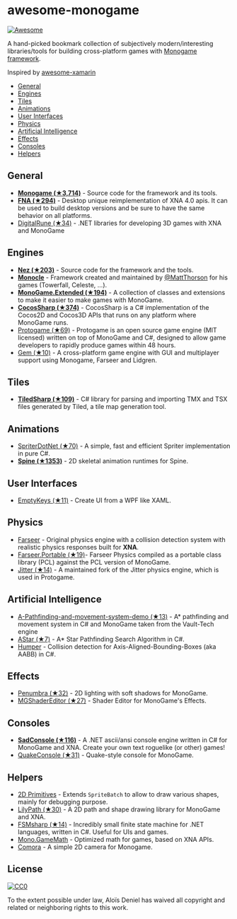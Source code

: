 # awesome-monogame

[![Awesome](https://cdn.rawgit.com/sindresorhus/awesome/d7305f38d29fed78fa85652e3a63e154dd8e8829/media/badge.svg)](https://github.com/sindresorhus/awesome)

A hand-picked bookmark collection of subjectively modern/interesting libraries/tools for building cross-platform games with [Monogame framework](http://www.monogame.net/).

Inspired by [awesome-xamarin](https://github.com/benoitjadinon/awesome-xamarin)
  
  * [General](#general)
  * [Engines](#engines)
  * [Tiles](#tiles)
  * [Animations](#animations)
  * [User Interfaces](#user-interfaces)
  * [Physics](#physics)
  * [Artificial Intelligence](#artificial-intelligence)
  * [Effects](#effects)
  * [Consoles](#consoles)
  * [Helpers](#helpers)

## General
* [**Monogame (★3,714)**](https://github.com/MonoGame/MonoGame) - Source code for the framework and its tools.
* [**FNA (★294)**](https://github.com/FNA-XNA/FNA) - Desktop unique reimplementation of XNA 4.0 apis. It can be used to build desktop versions and be sure to have the same behavior on all platforms.
* [DigitalRune (★34)](https://github.com/DigitalRune/DigitalRune) - .NET libraries for developing 3D games with XNA and MonoGame

## Engines
* [**Nez (★203)**](https://github.com/prime31/Nez) - Source code for the framework and the tools.
* [**Monocle**](https://bitbucket.org/MattThorson/monocle-engine) - Framework created and maintained by [@MattThorson](https://mobile.twitter.com/MattThorson) for his games (Towerfall, Celeste, ...).
* [**MonoGame.Extended (★194)**](https://github.com/craftworkgames/MonoGame.Extended) - A collection of classes and extensions to make it easier to make games with MonoGame.
* [**CocosSharp (★374)**](https://github.com/mono/CocosSharp) - CocosSharp is a C# implementation of the Cocos2D and Cocos3D APIs that runs on any platform where MonoGame runs.
* [Protogame (★69)](https://github.com/RedpointGames/Protogame) - Protogame is an open source game engine (MIT licensed) written on top of MonoGame and C#, designed to allow game developers to rapidly produce games within 48 hours.
* [Gem (★10)](https://github.com/gmich/Gem) - A cross-platform game engine with GUI and multiplayer support using Monogame, Farseer and Lidgren.

## Tiles
* [**TiledSharp (★109)**](https://github.com/marshallward/TiledSharp) - C# library for parsing and importing TMX and TSX files generated by Tiled, a tile map generation tool.

## Animations
* [SpriterDotNet (★70)](https://github.com/loodakrawa/SpriterDotNet) - A simple, fast and efficient Spriter implementation in pure C#.
* [**Spine (★1353)**](https://github.com/EsotericSoftware/spine-runtimes) - 2D skeletal animation runtimes for Spine.

## User Interfaces
* [EmptyKeys (★11)](https://github.com/EmptyKeys/UI_Engines) - Create UI from a WPF like XAML.

## Physics
* [Farseer](https://farseerphysics.codeplex.com/) - Original physics engine with a collision detection system with realistic physics responses built for **XNA**.
* [Farseer.Portable (★19)](https://github.com/craftworkgames/FarseerPhysics.Portable)- Farseer Physics compiled as a portable class library (PCL) against the PCL version of MonoGame.
* [Jitter (★14)](https://github.com/RedpointGames/Jitter) - A maintained fork of the Jitter physics engine, which is used in Protogame.

## Artificial Intelligence

* [A-Pathfinding-and-movement-system-demo (★13)](https://github.com/Vault16Software/A-Pathfinding-and-movement-system-demo) - A* pathfinding and movement system in C# and MonoGame taken from the Vault-Tech engine
* [AStar (★7)](https://github.com/leniel/AStar) - A* Star Pathfinding Search Algorithm in C#.
* [Humper](https://github.com/aloisdeniel/Humper) - Collision detection for Axis-Aligned-Bounding-Boxes (aka AABB) in C#.

## Effects

* [Penumbra (★32)](https://github.com/discosultan/penumbra) - 2D lighting with soft shadows for MonoGame.
* [MGShaderEditor (★27)](https://github.com/procfxgen/MGShaderEditor) - Shader Editor for MonoGame's Effects.

## Consoles

* [**SadConsole (★116)**](https://github.com/Thraka/SadConsole) - A .NET ascii/ansi console engine written in C# for MonoGame and XNA. Create your own text roguelike (or other) games!
* [QuakeConsole (★31)](https://github.com/discosultan/quake-console) - Quake-style console for MonoGame.

## Helpers
* [2D Primitives](https://bitbucket.org/C3/2d-xna-primitives/wiki/Home) - Extends `SpriteBatch` to allow to draw various shapes, mainly for debugging purpose.
* [LilyPath (★30)](https://github.com/jaquadro/LilyPath) - A 2D path and shape drawing library for MonoGame and XNA.
* [FSMsharp (★14)](https://github.com/xanathar/FSMsharp) - Incredibly small finite state machine for .NET languages, written in C#. Useful for UIs and games.
* [Mono.GameMath](https://github.com/mhutch/Mono.GameMath) - Optimized math for games, based on XNA APIs.
* [Comora](https://github.com/aloisdeniel/Comora) - A simple 2D camera for Monogame.

## License

[![CC0](https://licensebuttons.net/p/zero/1.0/88x31.png)](https://creativecommons.org/publicdomain/zero/1.0/)

To the extent possible under law, Aloïs Deniel has waived all copyright and related or neighboring rights to this work.
